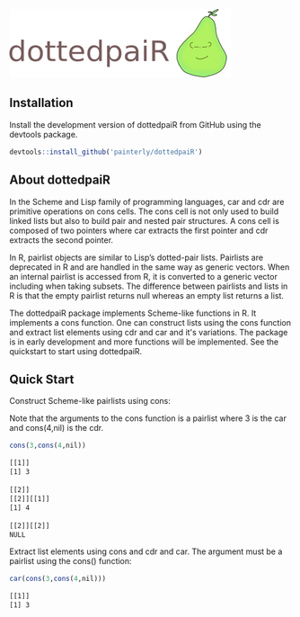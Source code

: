 <img src="inst/img/dottedpair.png">

## Installation

Install the development version of dottedpaiR from GitHub using the devtools package.

```r
devtools::install_github('painterly/dottedpaiR')
```

## About dottedpaiR

In the Scheme and Lisp family of programming languages, car and cdr are primitive operations on cons cells. The cons cell is not only used to build linked lists but also to build pair and nested pair structures. A cons cell is composed of two pointers where car extracts the first pointer and cdr extracts the second pointer.

In R, pairlist objects are similar to Lisp’s dotted-pair lists. Pairlists are deprecated in R and are handled in the same way as generic vectors. When an internal pairlist is accessed from R, it is converted to a generic vector including when taking subsets. The difference between pairlists and lists in R is that the empty pairlist returns null whereas an empty list returns a list.

The dottedpaiR package implements Scheme-like functions in R. It implements a cons function. One can construct lists using the cons function and extract list elements using cdr and car and it's variations. The package is in early development and more functions will be implemented. See the quickstart to start using dottedpaiR.

## Quick Start

Construct Scheme-like pairlists using cons:

Note that the arguments to the cons function is a pairlist where 3 is the car and cons(4,nil) is the cdr.

```r
cons(3,cons(4,nil))
```
```
[[1]]
[1] 3

[[2]]
[[2]][[1]]
[1] 4

[[2]][[2]]
NULL
```

Extract list elements using cons and cdr and car. The argument must be a pairlist using the cons() function:

```r
car(cons(3,cons(4,nil)))
```
```
[[1]]
[1] 3
```




